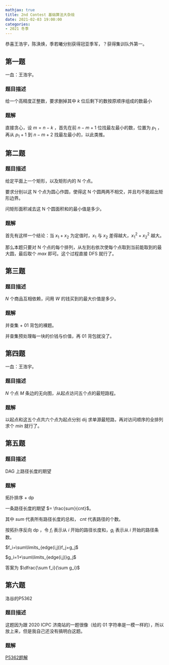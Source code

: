 ```yaml
---
mathjax: true
title: 2nd Contest 基础算法大杂烩
date: 2021-02-03 19:00:00
categories:
- 2021 冬季
---
```


恭喜王浩宇，陈涣焕，季若曦分别获得冠亚季军，？获得集训队外第一。

## 第一题

一血：王浩宇。

### 题目描述

给一个高精度正整数，要求删掉其中 $k$ 位后剩下的数按原顺序组成的数最小

### 题解

直接贪心，设 $m=n-k$ ，首先在前 $n-m+1$ 位找最左最小的数，位置为 $p_1$ ，再从 $p_1+1$ 到 $n-m+2$ 找最左最小的，以此类推。

## 第二题

### 题目描述

给定平面上一个矩形，以及矩形内的 N 个点。

要求分别以这 N 个点为圆心作圆，使得这 N 个圆两两不相交，并且均不能超出矩形边界。

问矩形面积减去这 N 个圆面积和的最小值是多少。

### 题解

首先有这样一个结论：当 $x_1+x_2$ 为定值时，$x_1$ 与 $x_2$ 差得越大，$x_1^2+x_2^2$ 越大。

那么本题只要对 N 个点的每个排列，从左到右依次使每个点取到当前能取到的最大圆，最后取个 $max$ 即可。这个过程直接 DFS 就行了。

## 第三题

### 题目描述

$N$ 个商品互相依赖，问用 $W$ 的钱买到的最大价值是多少。

### 题解

并查集 + 01 背包的裸题。

并查集预处理每一块的价钱与价值，再 01 背包就没了。

## 第四题

一血：王浩宇。

### 题目描述

$N$ 个点 $M$ 条边的无向图，从起点访问五个点的最短路程。

### 题解

以起点和这五个点共六个点为起点分别 dij 求单源最短路，再对访问顺序的全排列求个 $min$ 就行了。

## 第五题

### 题目描述

DAG 上路径长度的期望

### 题解

拓扑排序 + dp

一条路径长度的期望  $= \frac{sum}{cnt}$。

其中 $sum$ 代表所有路径长度的总和， $cnt$ 代表路径的个数。

按拓扑序反向 dp ，令 $f_i$ 表示从 $i$ 开始的路径长度和，$g_i$ 表示从 $i$ 开始的路径条数。

$f_i=\sum\limits_{edge(i,j)}f_j+g_j$

$g_i=1+\sum\limits_{edge(i,j)}g_j$

答案为 $\dfrac{\sum f_i}{\sum g_i}$

## 第六题

洛谷的P5362

### 题目描述

这题因为跟 2020 ICPC 济南站的一题很像（给的 01 字符串是一模一样的），所以放上来，但是我自己还没有搞明白这题。

### 题解

[P5362题解](https://www.luogu.com.cn/blog/Qi-Feng-Wayaha/solution-p5362)
